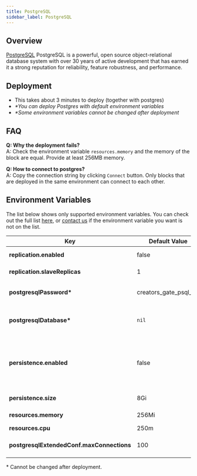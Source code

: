 ```yaml
---
title: PostgreSQL
sidebar_label: PostgreSQL
---
```


## Overview

[PostgreSQL](https://www.postgresql.org/) PostgreSQL is a powerful, open source object-relational database system with over 30 years of active development that has earned it a strong reputation for reliability, feature robustness, and performance.

## Deployment

- This takes about 3 minutes to deploy (together with postgres)
- *\*You can deploy Postgres with default environment variables*
- *\*Some environment variables cannot be changed after deployment*

## FAQ

**Q: Why the deployment fails?**  
A: Check the environment variable `resources.memory` and the memory of the block are equal. Provide at least 256MB memory.

**Q: How to connect to postgres?**  
A: Copy the connection string by clicking `Connect` button. Only blocks that are deployed in the same environment can connect to each other.

## Environment Variables

The list below shows only supported environment variables. You can check out the full list [here](https://github.com/kintohub/kinto-catalog/tree/master/postgresql#parameters), or [contact us](https://discord.gg/QVgqWuw) if the environment variable you want is not on the list.

| Key        | Default Value           | Description  |
| ---  | --- | --- |
| **replication.enabled** |  false | enable replicas |
| **replication.slaveReplicas**     | 1      |  number of replicas |
| **postgresqlPassword\*** |  creators_gate_psql_00  |  password for superadmin |
| **postgresqlDatabase\*** |  `nil`  |  empty value will create `postgres` by default  |
| **persistence.enabled** |  false  |  persistence data to disk. setting to `true` to avoid data loss after restart |
| **persistence.size** |  8Gi  |  persistence disk size |
| **resources.memory** |  256Mi  |  memory limit  |
| **resources.cpu** |  250m  |  cPU limit |
| **postgresqlExtendedConf.maxConnections** |  100  |  maximum connections allowed |

\* Cannot be changed after deployment.
